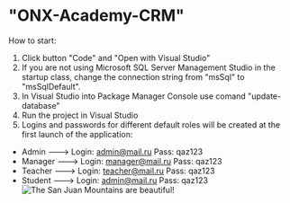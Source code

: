 # "ONX-Academy-CRM"
How to start:
1) Click button "Code" and "Open with Visual Studio"
2) If you are not using Microsoft SQL Server Management Studio in the startup class, change the connection string from "msSql" to "msSqlDefault".
3) In Visual Studio into Package Manager Console use comand "update-database"
4) Run the project in Visual Studio
5) Logins and passwords for different default roles will be created at the first launch of the application:
- Admin   ---> Login: admin@mail.ru    Pass: qaz123
- Manager ---> Login: manager@mail.ru  Pass: qaz123
- Teacher ---> Login: teacher@mail.ru  Pass: qaz123
- Student ---> Login: admin@mail.ru    Pass: qaz123
![The San Juan Mountains are beautiful!](/assets/images/02.png "San Juan Mountains")
